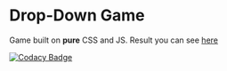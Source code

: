 # Drop-Down Game

Game built on **pure** CSS and JS. Result you can see [here](https://mezgoodle.github.io/Drop-Down_Game/)

[![Codacy Badge](https://api.codacy.com/project/badge/Grade/8ed84e6de0d54f408224561546ab2a2b)](https://www.codacy.com/manual/mezgoodle/Drop-Down_Game-HTML?utm_source=github.com&amp;utm_medium=referral&amp;utm_content=mezgoodle/Drop-Down_Game-HTML&amp;utm_campaign=Badge_Grade)
